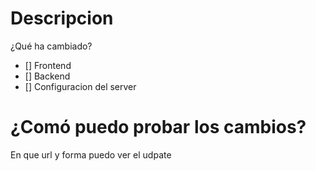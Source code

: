 # Descripcion 

¿Qué ha cambiado?

- [] Frontend
- [] Backend
- [] Configuracion del server

# ¿Comó puedo probar los cambios?

En que url y forma puedo ver el udpate
